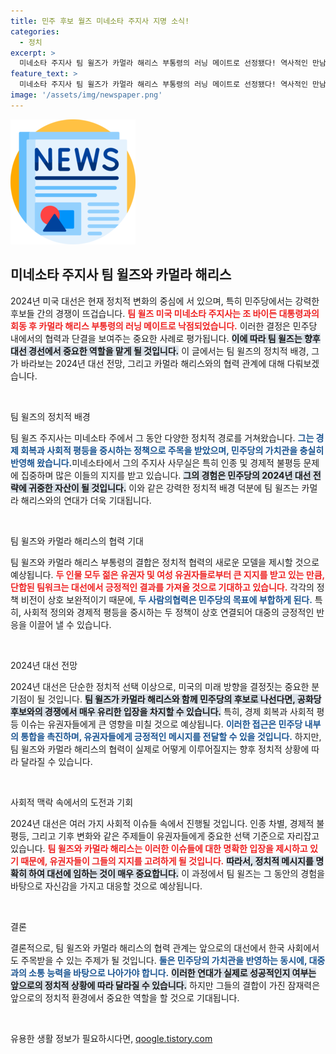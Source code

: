 ```yaml
---
title: 민주 후보 월즈 미네소타 주지사 지명 소식!
categories:
  - 정치
excerpt: >
  미네소타 주지사 팀 윌즈가 카멀라 해리스 부통령의 러닝 메이트로 선정됐다! 역사적인 만남을 통해 밝혀진 그의 대선 전략과 차별점이 주목받고 있다. 클릭해서 자세히 알아보세요!
feature_text: >
  미네소타 주지사 팀 윌즈가 카멀라 해리스 부통령의 러닝 메이트로 선정됐다! 역사적인 만남을 통해 밝혀진 그의 대선 전략과 차별점이 주목받고 있다. 클릭해서 자세히 알아보세요!
image: '/assets/img/newspaper.png'
---
```


<p><img src="/assets/img/newspaper.png" alt="kimp 속보" /></p>

<h2 data-ke-size="size26">미네소타 주지사 팀 윌즈와 카멀라 해리스</h2>

<p data-ke-size="size16">2024년 미국 대선은 현재 정치적 변화의 중심에 서 있으며, 특히 민주당에서는 강력한 후보들 간의 경쟁이 뜨겁습니다. <b><span style="color: #ee2323;">팀 윌즈 미국 미네소타 주지사는 조 바이든 대통령과의 회동 후 카멀라 해리스 부통령의 러닝 메이트로 낙점되었습니다.</span></b> 이러한 결정은 민주당 내에서의 협력과 단결을 보여주는 중요한 사례로 평가됩니다. <b><span style="background-color: #21538527;">이에 따라 팀 윌즈는 향후 대선 경선에서 중요한 역할을 맡게 될 것입니다.</span></b> 이 글에서는 팀 윌즈의 정치적 배경, 그가 바라보는 2024년 대선 전망, 그리고 카멀라 해리스와의 협력 관계에 대해 다뤄보겠습니다.</p>

<p data-ke-size="size16">&nbsp;</p>

<p>팀 윌즈의 정치적 배경</p>

<p data-ke-size="size16">팀 윌즈 주지사는 미네소타 주에서 그 동안 다양한 정치적 경로를 거쳐왔습니다. <b><span style="color: #1a5490;">그는 경제 회복과 사회적 평등을 중시하는 정책으로 주목을 받았으며, 민주당의 가치관을 충실히 반영해 왔습니다.</span></b>미네소타에서 그의 주지사 사무실은 특히 인종 및 경제적 불평등 문제에 집중하며 많은 이들의 지지를 받고 있습니다. <b><span style="background-color: #21538527;">그의 경험은 민주당의 2024년 대선 전략에 귀중한 자산이 될 것입니다.</span></b> 이와 같은 강력한 정치적 배경 덕분에 팀 윌즈는 카멀라 해리스와의 연대가 더욱 기대됩니다.</p>

<p data-ke-size="size16">&nbsp;</p>

<p>팀 윌즈와 카멀라 해리스의 협력 기대</p>

<p data-ke-size="size16">팀 윌즈와 카멀라 해리스 부통령의 결합은 정치적 협력의 새로운 모델을 제시할 것으로 예상됩니다. <b><span style="color: #ee2323;">두 인물 모두 젊은 유권자 및 여성 유권자들로부터 큰 지지를 받고 있는 만큼, 단합된 팀워크는 대선에서 긍정적인 결과를 가져올 것으로 기대하고 있습니다.</span></b> 각각의 정책 비전이 상호 보완적이기 때문에, <b><span style="color: #1a5490;">두 사람의협력은 민주당의 목표에 부합하게 된다.</span></b> 특히, 사회적 정의와 경제적 평등을 중시하는 두 정책이 상호 연결되어 대중의 긍정적인 반응을 이끌어 낼 수 있습니다.</p>

<p data-ke-size="size16">&nbsp;</p>

<p>2024년 대선 전망</p>

<p data-ke-size="size16">2024년 대선은 단순한 정치적 선택 이상으로, 미국의 미래 방향을 결정짓는 중요한 분기점이 될 것입니다. <b><span style="background-color: #21538527;">팀 윌즈가 카멀라 해리스와 함께 민주당의 후보로 나선다면, 공화당 후보와의 경쟁에서 매우 유리한 입장을 차지할 수 있습니다.</span></b> 특히, 경제 회복과 사회적 평등 이슈는 유권자들에게 큰 영향을 미칠 것으로 예상됩니다. <b><span style="color: #1a5490;">이러한 접근은 민주당 내부의 통합을 촉진하며, 유권자들에게 긍정적인 메시지를 전달할 수 있을 것입니다.</span></b> 하지만, 팀 윌즈와 카멀라 해리스의 협력이 실제로 어떻게 이루어질지는 향후 정치적 상황에 따라 달라질 수 있습니다.</p>

<p data-ke-size="size16">&nbsp;</p>

<p>사회적 맥락 속에서의 도전과 기회</p>

<p data-ke-size="size16">2024년 대선은 여러 가지 사회적 이슈들 속에서 진행될 것입니다. 인종 차별, 경제적 불평등, 그리고 기후 변화와 같은 주제들이 유권자들에게 중요한 선택 기준으로 자리잡고 있습니다. <b><span style="color: #ee2323;">팀 윌즈와 카멀라 해리스는 이러한 이슈들에 대한 명확한 입장을 제시하고 있기 때문에, 유권자들이 그들의 지지를 고려하게 될 것입니다.</span></b> <b><span style="background-color: #21538527;">따라서, 정치적 메시지를 명확히 하여 대선에 임하는 것이 매우 중요합니다.</span></b> 이 과정에서 팀 윌즈는 그 동안의 경험을 바탕으로 자신감을 가지고 대응할 것으로 예상됩니다.</p>

<p data-ke-size="size16">&nbsp;</p>

<p>결론</p>

<p data-ke-size="size16">결론적으로, 팀 윌즈와 카멀라 해리스의 협력 관계는 앞으로의 대선에서 한국 사회에서도 주목받을 수 있는 주제가 될 것입니다. <b><span style="color: #1a5490;">둘은 민주당의 가치관을 반영하는 동시에, 대중과의 소통 능력을 바탕으로 나아가야 합니다.</span></b> <b><span style="background-color: #21538527;">이러한 연대가 실제로 성공적인지 여부는 앞으로의 정치적 상황에 따라 달라질 수 있습니다.</span></b> 하지만 그들의 결합이 가진 잠재력은 앞으로의 정치적 환경에서 중요한 역할을 할 것으로 기대됩니다.</p>

<p data-ke-size="size16">&nbsp;</p>
유용한 생활 정보가 필요하시다면, <a href="https://qoogle.tistory.com" rel="dofollow">qoogle.tistory.com</a>


